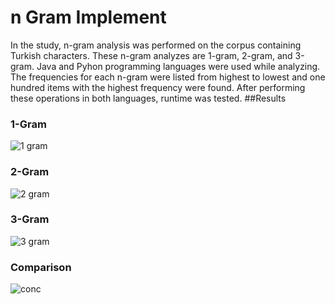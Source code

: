 # n Gram Implement
In the study, n-gram analysis was performed on the corpus containing Turkish characters. These n-gram analyzes are 1-gram, 2-gram, and 3-gram. Java and Pyhon programming languages were used while analyzing. The frequencies for each n-gram were listed from highest to lowest and one hundred items with the highest frequency were found. After performing these operations in both languages, runtime was tested.
##Results 
### 1-Gram
![1 gram](https://user-images.githubusercontent.com/50110116/110252185-3b7f8680-7f95-11eb-9d3e-c55c51512dac.JPG)
### 2-Gram
![2 gram](https://user-images.githubusercontent.com/50110116/110252188-3cb0b380-7f95-11eb-9f7c-51ffa7d29480.JPG)
### 3-Gram
![3 gram](https://user-images.githubusercontent.com/50110116/110252192-3de1e080-7f95-11eb-9cdb-fa477d74c36f.JPG)
### Comparison
![conc](https://user-images.githubusercontent.com/50110116/110252193-3f130d80-7f95-11eb-9417-a573640e2197.JPG)
